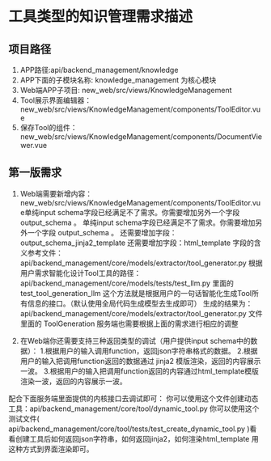 # 工具类型的知识管理需求描述

## 项目路径
1. APP路径:api/backend_management/knowledge
2. APP下面的子模块名称: knowledge_management 为核心模块
3. Web端APP子项目: new_web/src/views/KnowledgeManagement
4. Tool展示界面编辑器：new_web/src/views/KnowledgeManagement/components/ToolEditor.vue
5. 保存Tool的组件：new_web/src/views/KnowledgeManagement/components/DocumentViewer.vue


## 第一版需求
1. Web端需要新增内容：new_web/src/views/KnowledgeManagement/components/ToolEditor.vue单纯input schema字段已经满足不了需求。你需要增加另外一个字段  output_schema 。
单纯input schema字段已经满足不了需求。你需要增加另外一个字段  output_schema 。
还需要增加字段：output_schema_jinja2_template
还需要增加字段：html_template
字段的含义参考文件：api/backend_management/core/models/extractor/tool_generator.py
根据用户需求智能化设计Tool工具的路径：api/backend_management/core/models/tests/test_llm.py 里面的
test_tool_generation_llm 这个方法就是根据用户的一句话智能化生成Tool所有信息的接口。（默认使用全局代码生成模型去生成即可）
生成的结果为：api/backend_management/core/models/extractor/tool_generator.py 文件里面的 ToolGeneration
服务端也需要根据上面的需求进行相应的调整

2. 在Web端你还需要支持三种返回类型的调试（用户提供input schema中的数据）：
1.根据用户的输入调用function，返回json字符串格式的数据。
2.根据用户的输入把调用function返回的数据通过 jinja2 模版渲染，返回的内容展示一波。
3.根据用户的输入把调用function返回的内容通过html_template模版渲染一波，返回的内容展示一波。

配合下面服务端里面提供的内核接口去调试即可：
你可以使用这个文件创建动态工具：api/backend_management/core/tool/dynamic_tool.py
你可以使用这个测试文件( api/backend_management/core/tool/tests/test_create_dynamic_tool.py )看看创建工具后如何返回json字符串，如何返回jinja2，如何渲染html_template 用这种方式到界面渲染即可。


